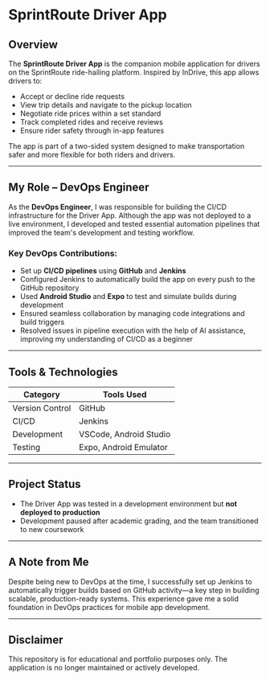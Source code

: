 # SprintRoute Driver App

## Overview
The **SprintRoute Driver App** is the companion mobile application for drivers on the SprintRoute ride-hailing platform. Inspired by InDrive, this app allows drivers to:

- Accept or decline ride requests
- View trip details and navigate to the pickup location
- Negotiate ride prices within a set standard
- Track completed rides and receive reviews
- Ensure rider safety through in-app features

The app is part of a two-sided system designed to make transportation safer and more flexible for both riders and drivers.

---

## My Role – DevOps Engineer

As the **DevOps Engineer**, I was responsible for building the CI/CD infrastructure for the Driver App. Although the app was not deployed to a live environment, I developed and tested essential automation pipelines that improved the team's development and testing workflow.

###  Key DevOps Contributions:
- Set up **CI/CD pipelines** using **GitHub** and **Jenkins**
- Configured Jenkins to automatically build the app on every push to the GitHub repository
- Used **Android Studio** and **Expo** to test and simulate builds during development
- Ensured seamless collaboration by managing code integrations and build triggers
- Resolved issues in pipeline execution with the help of AI assistance, improving my understanding of CI/CD as a beginner

---

## Tools & Technologies

| Category            | Tools Used             |
|---------------------|------------------------|
| Version Control     | GitHub                 |
| CI/CD               | Jenkins                |
| Development         | VSCode, Android Studio |
| Testing             | Expo, Android Emulator |

---

## Project Status

- The Driver App was tested in a development environment but **not deployed to production**
- Development paused after academic grading, and the team transitioned to new coursework

---

## A Note from Me

Despite being new to DevOps at the time, I successfully set up Jenkins to automatically trigger builds based on GitHub activity—a key step in building scalable, production-ready systems. This experience gave me a solid foundation in DevOps practices for mobile app development.

---

## Disclaimer

This repository is for educational and portfolio purposes only. The application is no longer maintained or actively developed.

